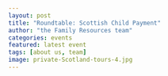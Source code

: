 ```yaml
---
layout: post
title: "Roundtable: Scottish Child Payment"
author: "the Family Resources team"
categories: events
featured: latest event
tags: [about us, team]
image: private-Scotland-tours-4.jpg
---
```


